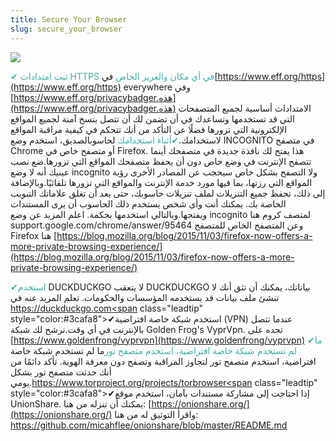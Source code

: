 ```yaml
---
title: Secure Your Browser
slug: secure_your_browser
---
```


![](/images/coverchap_6.jpg)



<span class="leadtip" style="color:#3cafa8">✔ ثبت امتدادات HTTPS في أي مكان والغرير الخاص</span> في[https://www.eff.org/https](https://www.eff.org/https) everywhere وفي [https://www.eff.org/privacybadger.هذه](https://www.eff.org/privacybadger.هذه) الامتدادات أساسية لجميع المتصفحات التي قد تستخدمها وتساعدك في أن تضمن لك أن تتصل بنسخ آمنة لجميع المواقع الإلكترونية التي تزورها فضلًا عن التأكد من أنك تتحكم في كيفية مراقبة المواقع لاستخدامك.<span class="leadtip" style="color:#3cafa8">✔أثناء استخدامك</span> لحاسوبالصديق، استخدم وضع INCOGNITO في متصفح Chrome أو متصفح خاص في Firefox. هذا يفتح لك نافذة جديدة في متصفحك أينما تتصفح الإنترنت في وضع خاص دون أن يحفظ متصفحك المواقع التي تزورها.ضع نصب عينيك أنه لا وضع incognito ولا التصفح بشكل خاص سيحجب عن المصادر الأخرى رؤية المواقع التي رزتها، بما فيها مورد خدمة الإنترنت والمواقع التي تزورها تلقائيًا.وبالإضافة إلى ذلك، تحفظ جميع التنزيلات لملف تنزيلات حاسوبك، حتى بعد أن تغلق علاماتك التبويب الخاصة بك. يمكنك أنت وأي شخص يستخدم ذلك الحاسوب أن يرى المستندات ويفتحها.وبالتالي استخدمها بحكمة. اعلم المزيد عن وضع incognito لمتصف كروم هنا support.google.com/chrome/answer/95464 وعن المتصفح الخاص للمتصفح Firefox هنا [https://blog.mozilla.org/blog/2015/11/03/firefox-now-offers-a-more-private-browsing-experience/](https://blog.mozilla.org/blog/2015/11/03/firefox-now-offers-a-more-private-browsing-experience/)


<span class="leadtip" style="color:#3cafa8">✔استخدم</span> DUCKDUCKGO لا يتعقب DUCKDUCKGO  بياناتك، يمكنك أن تثق أنك لا تنشئ ملف بيانات قد يستخدمه المؤسسات والحكومات. تعلم المزيد عنه في [https://duckduckgo.com<span](https://duckduckgo.com<span) class="leadtip" style="color:#3cafa8">✔استخدم</span> شبكة خاصة افتراضية (VPN) عندما تتصل بالإنترنت في أي وقت.نرشح لك شبكة Golden Frog's VyprVpn. تجده على [https://www.goldenfrong/vyprvpn](https://www.goldenfrong/vyprvpn) <span class="leadtip" style="color:#3cafa8">✔ما لم تستخدم شبكة خاصة افتراضية، استخدم متصفح تور</span>ما لم تستخدم شبكة خاصة افتراضية، استخدم متصفح تور لتجاوز المراقبة وتصفح دون معرفة الهوية. تأكد دائمًا من أنك حدثت متصفح تور بشكل يومي.[https://www.torproject.org/projects/torbrowser<span](https://www.torproject.org/projects/torbrowser<span) class="leadtip" style="color:#3cafa8">✔إذا احتاجت إلى مشاركة مستندات بآمان، استخدم موقع UnionShare.</span> يمكنك أن تنزله من هنا: [https://onionshare.org/](https://onionshare.org/) واقرأ التوثيق له من هنا: https://github.com/micahflee/onionshare/blob/master/README.md